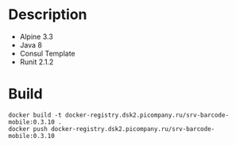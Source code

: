 # Description
- Alpine 3.3
- Java 8
- Consul Template
- Runit 2.1.2

# Build
```
docker build -t docker-registry.dsk2.picompany.ru/srv-barcode-mobile:0.3.10 .
docker push docker-registry.dsk2.picompany.ru/srv-barcode-mobile:0.3.10
```
